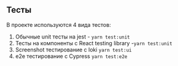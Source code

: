 ## Тесты

В проекте используются 4 вида тестов:
1) Обычные unit тесты на jest - `yarn test:unit`
2) Тесты на компоненты с React testing library -`yarn test:unit`
3) Screenshot тестирование с loki `yarn test:ui`
4) e2e тестирование с Cypress `yarn test:e2e`
